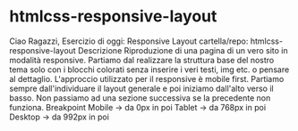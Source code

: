 # htmlcss-responsive-layout

Ciao Ragazzi,
Esercizio di oggi: Responsive Layout
cartella/repo: htmlcss-responsive-layout
Descrizione
Riproduzione di una pagina di un vero sito in modalità responsive.
Partiamo dal realizzare la struttura base del nostro tema solo con i blocchi colorati senza inserire i veri testi, img etc. o pensare al dettaglio.
L'approccio utilizzato per il responsive è mobile first.
Partiamo sempre dall'individuare il layout generale e poi iniziamo dall'alto verso il basso. Non passiamo ad una sezione successiva se la precedente non funziona.
Breakpoint
Mobile -> da 0px in poi
Tablet -> da 768px in poi
Desktop -> da 992px in poi